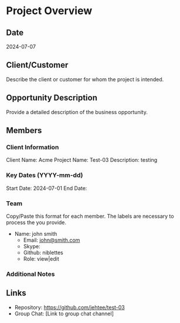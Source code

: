 # Project Overview

## Date
2024-07-07

## Client/Customer
Describe the client or customer for whom the project is intended.

## Opportunity Description
Provide a detailed description of the business opportunity.

## Members
### Client Information
Client Name: Acme
Project Name: Test-03
Description: testing

### Key Dates (YYYY-mm-dd)
Start Date: 2024-07-01
End Date:

### Team
Copy/Paste this format for each member.  The labels are necessary to process the you provide.

* Name: john smith
  * Email: john@smith.com
  * Skype: 
  * Github: niblettes
  * Role: view|edit

### Additional Notes


## Links
- Repository: https://github.com/jehtee/test-03
- Group Chat: [Link to group chat channel]

